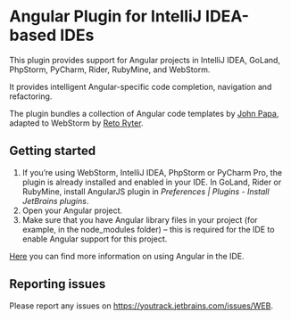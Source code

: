# Angular Plugin for IntelliJ IDEA-based IDEs

This plugin provides support for Angular projects in IntelliJ IDEA, GoLand, PhpStorm, PyCharm, Rider, RubyMine, and WebStorm.

It provides intelligent Angular-specific code completion, navigation and refactoring. 

The plugin bundles a collection of Angular code templates by [John Papa](https://github.com/johnpapa), adapted to WebStorm by [Reto Ryter](https://github.com/rryter).

## Getting started

1. If you’re using WebStorm, IntelliJ IDEA, PhpStorm or PyCharm Pro, the plugin is already installed and enabled in your IDE.
In GoLand, Rider or RubyMine, install AngularJS plugin in *Preferences | Plugins - Install JetBrains plugins*.
2. Open your Angular project.
3. Make sure that you have Angular library files in your project (for example, in the node_modules folder) – this is required for the IDE to enable Angular support for this project.

[Here](https://www.jetbrains.com/help/webstorm/angular.html) you can find more information on using Angular in the IDE.

## Reporting issues
Please report any issues on https://youtrack.jetbrains.com/issues/WEB.